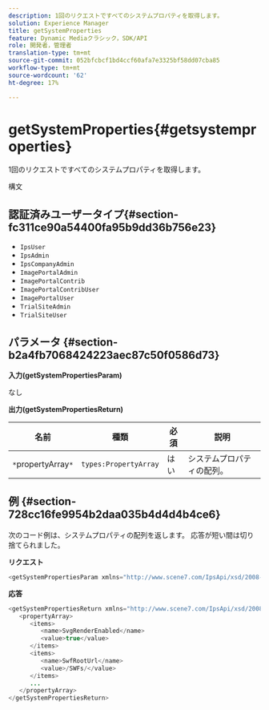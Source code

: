 ```yaml
---
description: 1回のリクエストですべてのシステムプロパティを取得します。
solution: Experience Manager
title: getSystemProperties
feature: Dynamic Mediaクラシック，SDK/API
role: 開発者，管理者
translation-type: tm+mt
source-git-commit: 052bfcbcf1bd4ccf60afa7e3325bf58dd07cba85
workflow-type: tm+mt
source-wordcount: '62'
ht-degree: 17%

---
```



# getSystemProperties{#getsystemproperties}

1回のリクエストですべてのシステムプロパティを取得します。

構文

## 認証済みユーザータイプ{#section-fc311ce90a54400fa95b9dd36b756e23}

* `IpsUser`
* `IpsAdmin`
* `IpsCompanyAdmin`
* `ImagePortalAdmin`
* `ImagePortalContrib`
* `ImagePortalContribUser`
* `ImagePortalUser`
* `TrialSiteAdmin`
* `TrialSiteUser`

## パラメータ {#section-b2a4fb7068424223aec87c50f0586d73}

**入力(getSystemPropertiesParam)**

なし

**出力(getSystemPropertiesReturn)**

| 名前 | 種類 | 必須 | 説明 |
|---|---|---|---|
| `*`propertyArray`*` | `types:PropertyArray` | はい | システムプロパティの配列。 |

## 例 {#section-728cc16fe9954b2daa035b4d4d4b4ce6}

次のコード例は、システムプロパティの配列を返します。 応答が短い間は切り捨てられました。

**リクエスト**

```java
<getSystemPropertiesParam xmlns="http://www.scene7.com/IpsApi/xsd/2008-09-10"/>
```

**応答**

```java
<getSystemPropertiesReturn xmlns="http://www.scene7.com/IpsApi/xsd/2008-09-10"> 
   <propertyArray> 
      <items> 
         <name>SvgRenderEnabled</name> 
         <value>true</value> 
      </items> 
      <items> 
         <name>SwfRootUrl</name> 
         <value>/SWFs/</value> 
      </items> 
      ... 
   </propertyArray> 
</getSystemPropertiesReturn>
```

